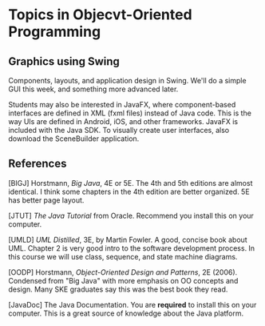 # Topics in Objecvt-Oriented Programming

## Graphics using Swing

Components, layouts, and application design in Swing.  We'll do a simple GUI this week,
and something more advanced later.

Students may also be interested in JavaFX, where component-based interfaces are defined in XML (fxml files) instead of Java code.  This is the way UIs are defined in Android, iOS, and other frameworks.
JavaFX is included with the Java SDK. To visually create user interfaces, also download the
SceneBuilder application.


## References

[BIGJ] Horstmann, *Big Java*, 4E or 5E.  The 4th and 5th editions are almost identical. I think some chapters in the 4th edition are better organized. 5E has better page layout.

[JTUT] *The Java Tutorial* from Oracle.  Recommend you install this on your computer.

[UMLD] *UML Distilled*, 3E, by Martin Fowler.  A good, concise book about UML.  Chapter 2 is very good intro to the software development process. In this course we will use class, sequence, and state machine diagrams.

[OODP] Horstmann, *Object-Oriented Design and Patterns*, 2E (2006). Condensed from "Big Java" with more emphasis on OO concepts and design.  Many SKE graduates say this was the best book they read.

[JavaDoc] The Java Documentation. You are **required** to install this on your computer. This is a great source of knowledge about the Java platform.



